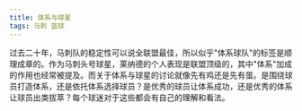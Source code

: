 ```yaml
---
title: 体系与球星
tags: 马刺 篮球
---
```


过去二十年，马刺队的稳定性可以说全联盟最佳，所以似乎"体系球队"的标签是顺理成章的。作为马刺头号球星，莱纳德的个人表现是联盟顶级的，其中"体系"加成的作用也经常被提及。而关于体系与球星的讨论就像先有鸡还是先有蛋。是围绕球员打造体系，还是依托体系选择球员？是优秀的球员让体系成功，还是优秀的体系让球员出类拔萃？每个球迷对于这些都会有自己的理解和看法。



